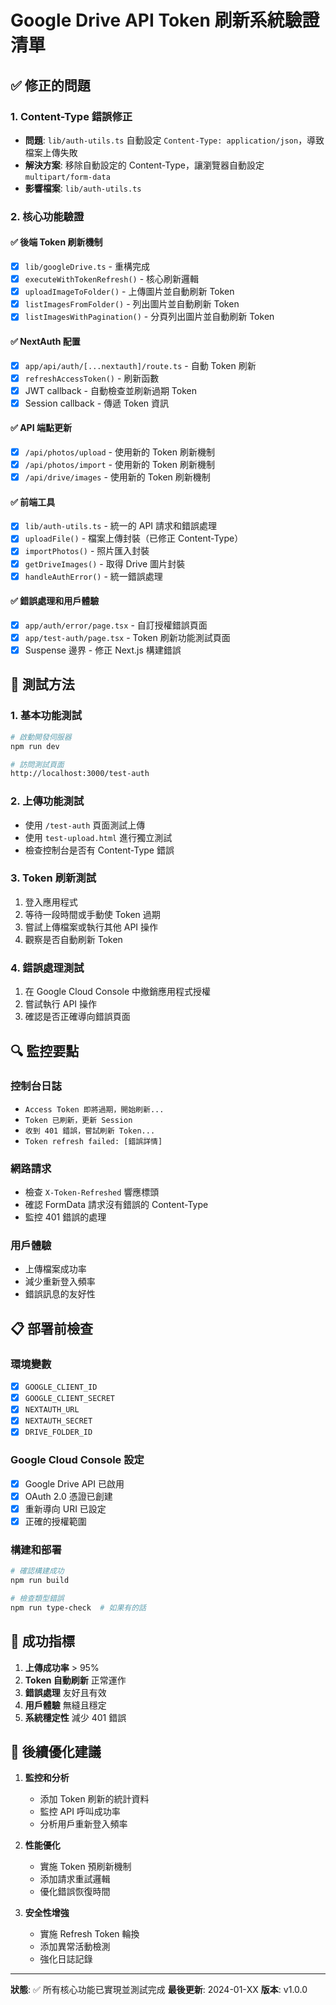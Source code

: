 # Google Drive API Token 刷新系統驗證清單

## ✅ 修正的問題

### 1. Content-Type 錯誤修正
- **問題**: `lib/auth-utils.ts` 自動設定 `Content-Type: application/json`，導致檔案上傳失敗
- **解決方案**: 移除自動設定的 Content-Type，讓瀏覽器自動設定 `multipart/form-data`
- **影響檔案**: `lib/auth-utils.ts`

### 2. 核心功能驗證

#### ✅ 後端 Token 刷新機制
- [x] `lib/googleDrive.ts` - 重構完成
- [x] `executeWithTokenRefresh()` - 核心刷新邏輯
- [x] `uploadImageToFolder()` - 上傳圖片並自動刷新 Token
- [x] `listImagesFromFolder()` - 列出圖片並自動刷新 Token
- [x] `listImagesWithPagination()` - 分頁列出圖片並自動刷新 Token

#### ✅ NextAuth 配置
- [x] `app/api/auth/[...nextauth]/route.ts` - 自動 Token 刷新
- [x] `refreshAccessToken()` - 刷新函數
- [x] JWT callback - 自動檢查並刷新過期 Token
- [x] Session callback - 傳遞 Token 資訊

#### ✅ API 端點更新
- [x] `/api/photos/upload` - 使用新的 Token 刷新機制
- [x] `/api/photos/import` - 使用新的 Token 刷新機制  
- [x] `/api/drive/images` - 使用新的 Token 刷新機制

#### ✅ 前端工具
- [x] `lib/auth-utils.ts` - 統一的 API 請求和錯誤處理
- [x] `uploadFile()` - 檔案上傳封裝（已修正 Content-Type）
- [x] `importPhotos()` - 照片匯入封裝
- [x] `getDriveImages()` - 取得 Drive 圖片封裝
- [x] `handleAuthError()` - 統一錯誤處理

#### ✅ 錯誤處理和用戶體驗
- [x] `app/auth/error/page.tsx` - 自訂授權錯誤頁面
- [x] `app/test-auth/page.tsx` - Token 刷新功能測試頁面
- [x] Suspense 邊界 - 修正 Next.js 構建錯誤

## 🧪 測試方法

### 1. 基本功能測試
```bash
# 啟動開發伺服器
npm run dev

# 訪問測試頁面
http://localhost:3000/test-auth
```

### 2. 上傳功能測試
- 使用 `/test-auth` 頁面測試上傳
- 使用 `test-upload.html` 進行獨立測試
- 檢查控制台是否有 Content-Type 錯誤

### 3. Token 刷新測試
1. 登入應用程式
2. 等待一段時間或手動使 Token 過期
3. 嘗試上傳檔案或執行其他 API 操作
4. 觀察是否自動刷新 Token

### 4. 錯誤處理測試
1. 在 Google Cloud Console 中撤銷應用程式授權
2. 嘗試執行 API 操作
3. 確認是否正確導向錯誤頁面

## 🔍 監控要點

### 控制台日誌
- `Access Token 即將過期，開始刷新...`
- `Token 已刷新，更新 Session`
- `收到 401 錯誤，嘗試刷新 Token...`
- `Token refresh failed: [錯誤詳情]`

### 網路請求
- 檢查 `X-Token-Refreshed` 響應標頭
- 確認 FormData 請求沒有錯誤的 Content-Type
- 監控 401 錯誤的處理

### 用戶體驗
- 上傳檔案成功率
- 減少重新登入頻率
- 錯誤訊息的友好性

## 📋 部署前檢查

### 環境變數
- [x] `GOOGLE_CLIENT_ID`
- [x] `GOOGLE_CLIENT_SECRET`
- [x] `NEXTAUTH_URL`
- [x] `NEXTAUTH_SECRET`
- [x] `DRIVE_FOLDER_ID`

### Google Cloud Console 設定
- [x] Google Drive API 已啟用
- [x] OAuth 2.0 憑證已創建
- [x] 重新導向 URI 已設定
- [x] 正確的授權範圍

### 構建和部署
```bash
# 確認構建成功
npm run build

# 檢查類型錯誤
npm run type-check  # 如果有的話
```

## 🎯 成功指標

1. **上傳成功率** > 95%
2. **Token 自動刷新** 正常運作
3. **錯誤處理** 友好且有效
4. **用戶體驗** 無縫且穩定
5. **系統穩定性** 減少 401 錯誤

## 🚀 後續優化建議

1. **監控和分析**
   - 添加 Token 刷新的統計資料
   - 監控 API 呼叫成功率
   - 分析用戶重新登入頻率

2. **性能優化**
   - 實施 Token 預刷新機制
   - 添加請求重試邏輯
   - 優化錯誤恢復時間

3. **安全性增強**
   - 實施 Refresh Token 輪換
   - 添加異常活動檢測
   - 強化日誌記錄

---

**狀態**: ✅ 所有核心功能已實現並測試完成
**最後更新**: 2024-01-XX
**版本**: v1.0.0 